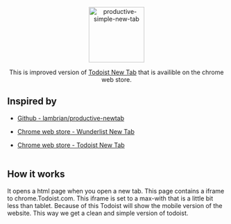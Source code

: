 <p align="center">
  <img src="https://raw.githubusercontent.com/timostrating/parkingsimulator/master/icon128.png" alt="productive-simple-new-tab" width="128" height="128">
</p>
<p align="center">
  This is improved version of <a href=https://chrome.google.com/webstore/detail/todoist-new-tab/llkkhbnadepleglebnkgdmidmocbclel"> Todoist New Tab</a> that is availible on the chrome web store.
</p>

## Inspired by
* [Github - lambrian/productive-newtab](https://github.com/lambrian/productive-newtab) 

* [Chrome web store - Wunderlist New Tab](https://chrome.google.com/webstore/detail/wunderlist-new-tab/fgikemaeelgbhjnhnnahcpkjpafaeion)

* [Chrome web store - Todoist New Tab](https://chrome.google.com/webstore/detail/todoist-new-tab/llkkhbnadepleglebnkgdmidmocbclel)
<br/><br/>

## How it works
It opens a html page when you open a new tab. This page contains a iframe to chrome.Todoist.com. This iframe is set to a max-with that is a little bit less than tablet. Because of this Todoist will show the mobile version of the website. This way we get a clean and simple version of todoist.
